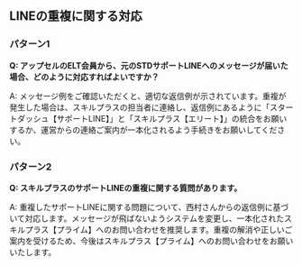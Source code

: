 ## LINEの重複に関する対応
### パターン1

**Q: アップセルのELT会員から、元のSTDサポートLINEへのメッセージが届いた場合、どのように対応すればよいですか？**

A: メッセージ例をご確認いただくと、適切な返信例が示されています。重複が発生した場合は、スキルプラスの担当者に連絡し、返信例にあるように「スタートダッシュ【サポートLINE】」と「スキルプラス【エリート】」の統合をお願いするか、運営からの連絡ご案内が一本化されるよう手続きをお願いしてください。

### パターン2

**Q: スキルプラスのサポートLINEの重複に関する質問があります。**

A: 重複したサポートLINEに関する問題について、西村さんからの返信例に基づいて対応します。メッセージが飛ばないようシステムを変更し、一本化されたスキルプラス【プライム】へのお問い合わせを推奨します。重複の解消や正しいご案内を受けるため、今後はスキルプラス【プライム】へのお問い合わせをお願いいたします。
